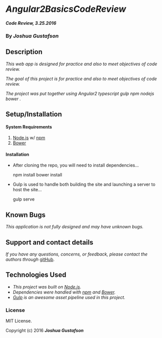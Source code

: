 # _Angular2BasicsCodeReview_

#### _Code Review, 3.25.2016_

### By _**Joshua Gustafson**_

## Description

_This web app is designed for practice and also to meet objectives of code review._

_The goal of this project is for practice and also to meet objectives of code review._

_The project was put together using Angular2 typescript gulp npm nodejs bower ._


## Setup/Installation

#### System Requirements

1. [Node.js](https://nodejs.org/en/) w/ [npm](https://www.npmjs.com/)
2. [Bower](http://bower.io/)

#### Installation

* After cloning the repo, you will need to install dependencies...


    npm install
    bower install

* Gulp is used to handle both building the site and launching a server to host the site...


    gulp serve

## Known Bugs

_This application is not fully designed and may have unknown bugs._

## Support and contact details

_If you have any questions, concerns, or feedback, please contact the authors through_ [gitHub](https://github.com/waitbutmetho/).

## Technologies Used

* _This project was built on [Node.js](https://nodejs.org/en/)._
* _Dependencies were handled with [npm](https://www.npmjs.com/) and [Bower](http://bower.io/)._
* _[Gulp](http://gulpjs.com/) is an awesome asset pipeline used in this project._

### License

MIT License.

Copyright (c) 2016 **_Joshua Gustafson_**
